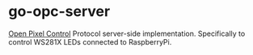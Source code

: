 # go-opc-server
[Open Pixel Control](http://openpixelcontrol.org) Protocol server-side implementation. Specifically to control WS281X LEDs connected to RaspberryPi.
